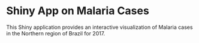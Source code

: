 # Shiny App on Malaria Cases

This Shiny application provides an interactive visualization of Malaria cases in the Northern region of Brazil for 2017.